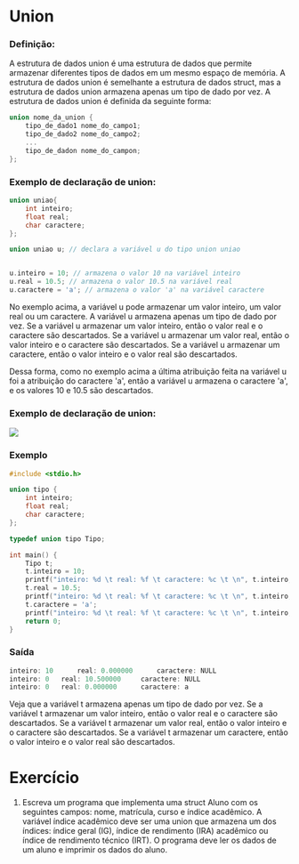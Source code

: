 
# Union 

### Definição:

A estrutura de dados union é uma estrutura de dados que permite armazenar diferentes tipos de dados em um mesmo espaço de memória. A estrutura de dados union é semelhante a estrutura de dados struct, mas a estrutura de dados union armazena apenas um tipo de dado por vez. A estrutura de dados union é definida da seguinte forma:

```c
union nome_da_union {
    tipo_de_dado1 nome_do_campo1;
    tipo_de_dado2 nome_do_campo2;
    ...
    tipo_de_dadon nome_do_campon;
};
```

### Exemplo de declaração de union:

```c
union uniao{
    int inteiro;
    float real;
    char caractere;
};

union uniao u; // declara a variável u do tipo union uniao


u.inteiro = 10; // armazena o valor 10 na variável inteiro
u.real = 10.5; // armazena o valor 10.5 na variável real
u.caractere = 'a'; // armazena o valor 'a' na variável caractere
```
No exemplo acima, a variável u pode armazenar um valor inteiro, um valor real ou um caractere. A variável u armazena apenas um tipo de dado por vez. Se a variável u armazenar um valor inteiro, então o valor real e o caractere são descartados. Se a variável u armazenar um valor real, então o valor inteiro e o caractere são descartados. Se a variável u armazenar um caractere, então o valor inteiro e o valor real são descartados. 

Dessa forma, como no exemplo acima a última atribuição feita na variável u foi a atribuição do caractere 'a', então a variável u armazena o caractere 'a', e os valores 10 e 10.5 são descartados.



### Exemplo de declaração de union:


![](https://github.com/roscibely/algorithms-and-data-structure/blob/develop/estruturas/union/union.png)


### Exemplo 

```c
#include <stdio.h> 

union tipo { 
    int inteiro; 
    float real; 
    char caractere; 
};

typedef union tipo Tipo;

int main() { 
    Tipo t; 
    t.inteiro = 10; 
    printf("inteiro: %d \t real: %f \t caractere: %c \t \n", t.inteiro, t.real, t.caractere);
    t.real = 10.5;
    printf("inteiro: %d \t real: %f \t caractere: %c \t \n", t.inteiro, t.real, t.caractere);
    t.caractere = 'a';
    printf("inteiro: %d \t real: %f \t caractere: %c \t \n", t.inteiro, t.real, t.caractere);
    return 0;
}

```

### Saída

```c
inteiro: 10 	 real: 0.000000 	 caractere: NULL   
inteiro: 0 	 real: 10.500000 	 caractere: NULL
inteiro: 0 	 real: 0.000000 	 caractere: a
```

Veja que a variável t armazena apenas um tipo de dado por vez. Se a variável t armazenar um valor inteiro, então o valor real e o caractere são descartados. Se a variável t armazenar um valor real, então o valor inteiro e o caractere são descartados. Se a variável t armazenar um caractere, então o valor inteiro e o valor real são descartados.



# Exercício 

1. Escreva um programa que implementa uma struct Aluno com os seguintes campos: nome, matrícula, curso e índice acadêmico. A variável índice acadêmico deve ser uma union que armazena um dos índices: índice geral (IG), índice de rendimento (IRA) acadêmico ou índice de rendimento técnico (IRT). O programa deve ler os dados de um aluno e imprimir os dados do aluno. 


